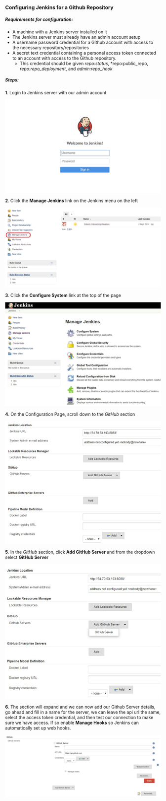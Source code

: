 ### Configuring Jenkins for a Github Repository
##### Requirements for configuration:
* A machine with a Jenkins server installed on it
* The Jenkins server must already have an admin account setup
* A username password credential for a Github account with access to the necessary repository/repositories
* A secret text credential containing a personal access token connected to an account with access to the Github repository.
  * This credential should be given *repo:status*, *repo:public_repo, *repo:repo_deployment*, and *admin:repo_hook*

##### Steps:
**1**. Login to Jenkins server with our admin account

![Jenkins Login Page](images/JenkinsLogin.JPG)

**2**. Click the **Manage Jenkins** link on the Jenkins menu on the left

![Manage Jenkins](images/ManageJenkins.JPG)

**3**. Click the **Configure System** link at the top of the page

![Manage Jenkins Top of Page](images/ManageJenkinsTop.JPG)

**4**. On the Configuration Page, scroll down to the *GitHub* section

![GitHub Section of Configuration](images/GithubConfig.JPG)

**5**. In the *GitHub* section, click **Add GitHub Server** and from the dropdown select **GitHub Server**

![Add Github Server](images/AddGithubServer.JPG)

**6**. The section will expand and we can now add our Github Server details, go ahead and fill in a name for the server, we can leave the api url the same, select the access token credential, and then test our connection to make sure we have access. If so enable **Manage Hooks** so Jenkins can automatically set up web hooks.

![Configure Github Server](images/ConfGitHubServer.JPG)

